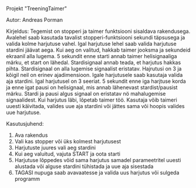 Projekt "TreeningTaimer"

Autor: Andreas Porman

Kirjeldus:
Tegemist on stopperi ja taimer funktsiooni sisaldava rakendusega.
Avalehel saab kasutada tavalist stopperi-funktsiooni sekundi täpsusega ja valida kolme harjutuse vahel.
Igal harjutuse lehel saab valida harjutuse stardini jäävat aega. Kui aeg on valitud, hakkab taimer jooksma
ja sekundeid ekraanil alla lugema. 5 sekundit enne starti annab taimer helisignaaliga märku, et start on
lähedal. Stardisignaal annab teada, et harjutus hakkas pihta. Stardisignaal on alla lugemise signaalist
eristatav.
Hajrutusi on 3 ja kõigil neil on erinev ajadimensioon. Igale harjutusele saab kasutaja valida aja stardini.
Igal harjutusel on 3 seeriat. 5 sekundit enne iga harjtuse korda ja enne igat pausi on helisignaal, mis annab
lähenevast stardist/pausist märku. Stardi ja pausi algus signaal on eristatav nö mahalugemise signaalidest.
Kui harjutus läbi, lõpetab taimer töö. Kasutaja võib taimeri uuesti käivitada, valides uue aja stardini või
jättes sama või hoopis valides uue harjutuse.

Kasutusjuhend:
1. Ava rakendus
2. Vali kas stopper või üks kolmest harjutusest <WALL SIT> <PLANK> <SIDE PLANK>
3. Harjutuste juures vali aeg stardini
4. Kui aeg valuitud, vajuta START ja oota starti
5. Harjutuse lõppedes võid sama harjutus samadel parameetritel uuesti alustada või alguse stardini tühistada
   ja uue aja sisestada
6. TAGASI nupuga saab avavaatesse ja valida uus harjutus või sulgeda programm

